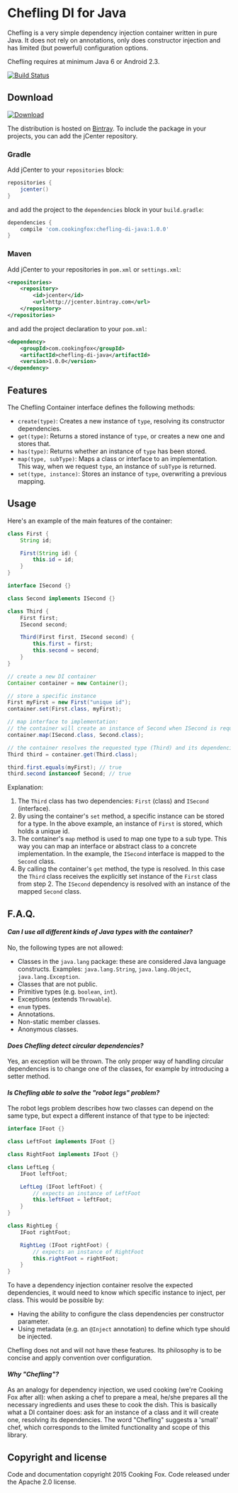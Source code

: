 # Chefling DI for Java

Chefling is a very simple dependency injection container written in pure Java. It does not rely on
annotations, only does constructor injection and has limited (but powerful) configuration options.

Chefling requires at minimum Java 6 or Android 2.3.

[![Build Status](https://travis-ci.org/cookingfox/chefling-di-java.svg?branch=master)](https://travis-ci.org/cookingfox/chefling-di-java)

## Download

[![Download](https://api.bintray.com/packages/cookingfox/maven/chefling-di-java/images/download.svg) ](https://bintray.com/cookingfox/maven/chefling-di-java/_latestVersion)

The distribution is hosted on [Bintray](https://bintray.com/cookingfox/maven/chefling-di-java/view).
To include the package in your projects, you can add the jCenter repository.

### Gradle

Add jCenter to your `repositories` block:

```groovy
repositories {
    jcenter()
}
```

and add the project to the `dependencies` block in your `build.gradle`:

```groovy
dependencies {
    compile 'com.cookingfox:chefling-di-java:1.0.0'
}
```

### Maven

Add jCenter to your repositories in `pom.xml` or `settings.xml`:

```xml
<repositories>
    <repository>
        <id>jcenter</id>
        <url>http://jcenter.bintray.com</url>
    </repository>
</repositories>
```

and add the project declaration to your `pom.xml`:

```xml
<dependency>
    <groupId>com.cookingfox</groupId>
    <artifactId>chefling-di-java</artifactId>
    <version>1.0.0</version>
</dependency>
```

## Features

The Chefling Container interface defines the following methods:

- `create(type)`: Creates a new instance of `type`, resolving its constructor dependencies.
- `get(type)`: Returns a stored instance of `type`, or creates a new one and stores that.
- `has(type)`: Returns whether an instance of `type` has been stored.
- `map(type, subType)`: Maps a class or interface to an implementation. This way, when we request
`type`, an instance of `subType` is returned.
- `set(type, instance)`: Stores an instance of `type`, overwriting a previous mapping.

## Usage

Here's an example of the main features of the container:

```java
class First {
    String id;

    First(String id) {
        this.id = id;
    }
}

interface ISecond {}

class Second implements ISecond {}

class Third {
    First first;
    ISecond second;

    Third(First first, ISecond second) {
        this.first = first;
        this.second = second;
    }
}

// create a new DI container
Container container = new Container();

// store a specific instance
First myFirst = new First("unique id");
container.set(First.class, myFirst);

// map interface to implementation:
// the container will create an instance of Second when ISecond is requested
container.map(ISecond.class, Second.class);

// the container resolves the requested type (Third) and its dependencies
Third third = container.get(Third.class);

third.first.equals(myFirst); // true
third.second instanceof Second; // true
```

Explanation:

1. The `Third` class has two dependencies: `First` (class) and `ISecond` (interface).
2. By using the container's `set` method, a specific instance can be stored for a type. In the above
example, an instance of `First` is stored, which holds a unique id.
3. The container's `map` method is used to map one type to a sub type. This way you can map an
interface or abstract class to a concrete implementation. In the example, the `ISecond` interface is
mapped to the `Second` class.
4. By calling the container's `get` method, the type is resolved. In this case the `Third` class
receives the explicitly set instance of the `First` class from step 2. The `ISecond` dependency is
resolved with an instance of the mapped `Second` class.

## F.A.Q.

#### _Can I use all different kinds of Java types with the container?_

No, the following types are not allowed:

- Classes in the `java.lang` package: these are considered Java language constructs. Examples:
`java.lang.String`, `java.lang.Object`, `java.lang.Exception`.
- Classes that are not public.
- Primitive types (e.g. `boolean`, `int`).
- Exceptions (extends `Throwable`).
- `enum` types.
- Annotations.
- Non-static member classes.
- Anonymous classes.

#### _Does Chefling detect circular dependencies?_

Yes, an exception will be thrown. The only proper way of handling circular dependencies is to change
one of the classes, for example by introducing a setter method.

#### _Is Chefling able to solve the "robot legs" problem?_

The robot legs problem describes how two classes can depend on the same type, but 
expect a different instance of that type to be injected:

```java
interface IFoot {}

class LeftFoot implements IFoot {}

class RightFoot implements IFoot {}

class LeftLeg {
    IFoot leftFoot;

    LeftLeg (IFoot leftFoot) {
        // expects an instance of LeftFoot
        this.leftFoot = leftFoot;
    }
}

class RightLeg {
    IFoot rightFoot;

    RightLeg (IFoot rightFoot) {
        // expects an instance of RightFoot
        this.rightFoot = rightFoot;
    }
}
```

To have a dependency injection container resolve the expected dependencies, it would need to know 
which specific instance to inject, per class. This would be possible by:

- Having the ability to configure the class dependencies per constructor parameter.
- Using metadata (e.g. an `@Inject` annotation) to define which type should be injected.

Chefling does not and will not have these features. Its philosophy is to be concise and apply
convention over configuration.

#### _Why "Chefling"?_

As an analogy for dependency injection, we used cooking (we're Cooking Fox after all): when asking a
chef to prepare a meal, he/she prepares all the necessary ingredients and uses these to cook the
dish. This is basically what a DI container does: ask for an instance of a class and it will create
one, resolving its dependencies. The word "Chefling" suggests a 'small' chef, which corresponds to
the limited functionality and scope of this library.

## Copyright and license

Code and documentation copyright 2015 Cooking Fox. Code released under the Apache 2.0 license.
